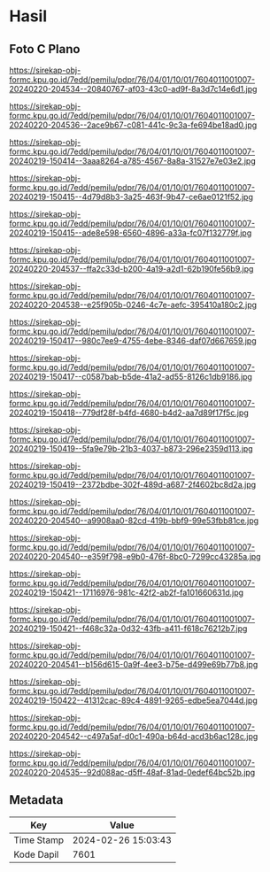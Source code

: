 # Hasil

## Foto C Plano

https://sirekap-obj-formc.kpu.go.id/7edd/pemilu/pdpr/76/04/01/10/01/7604011001007-20240220-204534--20840767-af03-43c0-ad9f-8a3d7c14e6d1.jpg

https://sirekap-obj-formc.kpu.go.id/7edd/pemilu/pdpr/76/04/01/10/01/7604011001007-20240220-204536--2ace9b67-c081-441c-9c3a-fe694be18ad0.jpg

https://sirekap-obj-formc.kpu.go.id/7edd/pemilu/pdpr/76/04/01/10/01/7604011001007-20240219-150414--3aaa8264-a785-4567-8a8a-31527e7e03e2.jpg

https://sirekap-obj-formc.kpu.go.id/7edd/pemilu/pdpr/76/04/01/10/01/7604011001007-20240219-150415--4d79d8b3-3a25-463f-9b47-ce6ae0121f52.jpg

https://sirekap-obj-formc.kpu.go.id/7edd/pemilu/pdpr/76/04/01/10/01/7604011001007-20240219-150415--ade8e598-6560-4896-a33a-fc07f132779f.jpg

https://sirekap-obj-formc.kpu.go.id/7edd/pemilu/pdpr/76/04/01/10/01/7604011001007-20240220-204537--ffa2c33d-b200-4a19-a2d1-62b190fe56b9.jpg

https://sirekap-obj-formc.kpu.go.id/7edd/pemilu/pdpr/76/04/01/10/01/7604011001007-20240220-204538--e25f905b-0246-4c7e-aefc-395410a180c2.jpg

https://sirekap-obj-formc.kpu.go.id/7edd/pemilu/pdpr/76/04/01/10/01/7604011001007-20240219-150417--980c7ee9-4755-4ebe-8346-daf07d667659.jpg

https://sirekap-obj-formc.kpu.go.id/7edd/pemilu/pdpr/76/04/01/10/01/7604011001007-20240219-150417--c0587bab-b5de-41a2-ad55-8126c1db9186.jpg

https://sirekap-obj-formc.kpu.go.id/7edd/pemilu/pdpr/76/04/01/10/01/7604011001007-20240219-150418--779df28f-b4fd-4680-b4d2-aa7d89f17f5c.jpg

https://sirekap-obj-formc.kpu.go.id/7edd/pemilu/pdpr/76/04/01/10/01/7604011001007-20240219-150419--5fa9e79b-21b3-4037-b873-296e2359d113.jpg

https://sirekap-obj-formc.kpu.go.id/7edd/pemilu/pdpr/76/04/01/10/01/7604011001007-20240219-150419--2372bdbe-302f-489d-a687-2f4602bc8d2a.jpg

https://sirekap-obj-formc.kpu.go.id/7edd/pemilu/pdpr/76/04/01/10/01/7604011001007-20240220-204540--a9908aa0-82cd-419b-bbf9-99e53fbb81ce.jpg

https://sirekap-obj-formc.kpu.go.id/7edd/pemilu/pdpr/76/04/01/10/01/7604011001007-20240220-204540--e359f798-e9b0-476f-8bc0-7299cc43285a.jpg

https://sirekap-obj-formc.kpu.go.id/7edd/pemilu/pdpr/76/04/01/10/01/7604011001007-20240219-150421--17116976-981c-42f2-ab2f-fa101660631d.jpg

https://sirekap-obj-formc.kpu.go.id/7edd/pemilu/pdpr/76/04/01/10/01/7604011001007-20240219-150421--f468c32a-0d32-43fb-a411-f618c76212b7.jpg

https://sirekap-obj-formc.kpu.go.id/7edd/pemilu/pdpr/76/04/01/10/01/7604011001007-20240220-204541--b156d615-0a9f-4ee3-b75e-d499e69b77b8.jpg

https://sirekap-obj-formc.kpu.go.id/7edd/pemilu/pdpr/76/04/01/10/01/7604011001007-20240219-150422--41312cac-89c4-4891-9265-edbe5ea7044d.jpg

https://sirekap-obj-formc.kpu.go.id/7edd/pemilu/pdpr/76/04/01/10/01/7604011001007-20240220-204542--c497a5af-d0c1-490a-b64d-acd3b6ac128c.jpg

https://sirekap-obj-formc.kpu.go.id/7edd/pemilu/pdpr/76/04/01/10/01/7604011001007-20240220-204535--92d088ac-d5ff-48af-81ad-0edef64bc52b.jpg


## Metadata

| Key        | Value               |
| ---------- | ------------------- |
| Time Stamp | 2024-02-26 15:03:43 |
| Kode Dapil | 7601                |



